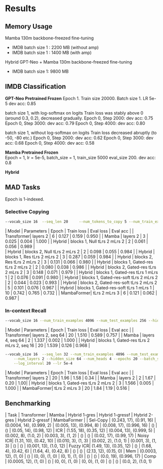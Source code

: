 # Results


## Memory Usage

Mamba 130m backbone-freezed fine-tuning
* IMDB batch size 1 : 2200 MB (without amp)
* IMDB batch size 1 : 1400 MB (with amp)

Hybrid GPT-Neo + Mamba 130m backbone-freezed fine-tuning
* IMDB batch size 1: 9800 MB

## IMDB Classification 

**GPT-Neo Pretrained Frozen**
Epoch 1. Train size 20000. Batch size 1. LR 5e-5
dev acc: 0.85

batch size 1, with log-softmax on logits
Train loss was stably above 0 (around 0.3, 0.2), decreased gradually.
Epoch 0, Step 2000: dev acc: 0.75
Epoch 0, Step 3000: dev acc: 0.79
Epoch 0, Step 4000: dev acc: 0.80

batch size 1, without log-softmax on logits
Train loss decreased abruptly (to -50, -80 etc.)
Epoch 0, Step 2000: dev acc: 0.62
Epoch 0, Step 3000: dev acc: 0.68
Epoch 0, Step 4000: dev acc: 0.58

**Mamba Pretrained Frozen**    
Epoch = 1, lr = 5e-5, batch_size = 1, train_size 5000 eval_size 200.
dev acc: 0.8

**Hybrid**  


## MAD Tasks 

Epoch is 1-indexed.

### Selective Copying

```sh
--vocab_size 16  --seq_len 20     --num_tokens_to_copy 5 --num_train_examples 4000 --num_test_examples 200     --num_layers 2 --hidden_size 32 --num_heads 2 --epochs 50 --batch_size 8  --lr 5e-4 
```

| Model | Parameters |  Epoch  | Train loss | Eval loss | Eval acc |
| Transformer| layers 2 | 6   | 0.127      | 0.159     |  0.950   |
| Mamba      | layers 2 | 3   | 0.025      | 0.004     |  1.000   |
| Hybrid     | blocks 1, Null tLrs 2 mLrs 2 | 2 | 0.061 | 0.056 | 0.989 |  
| Hybrid     | blocks 2, Null tLrs 2 mLrs 2 | 2 | 0.098 | 0.055 | 0.984 |
| Hybrid     | blocks 1, Res tLrs 2 mLrs 2 | 3  | 0.287 | 0.059 | 0.984 |
| Hybrid     | blocks 2, Res tLrs 2 mLrs 2 | 3  | 0.131 | 0.066 | 0.980 |
| Hybrid     | blocks 1, Gated-res tLrs 2 mLrs 2 | 2 | 0.080 | 0.038 | 0.986 |
| Hybrid     | blocks 2, Gated-res tLrs 2 mLrs 2 | 3 | 0.148 | 0.071 | 0.979 |
| Hybrid     | blocks 1, Gated-res tLrs 1 mLrs 1 | 2 | 0.076 | 0.091 | 0.980 |
| Hybrid     | blocks 1, Gated-res-soft tLrs 2 mLrs 2 | 2 | 0.044 | 0.023 | 0.993 | 
| Hybrid     | blocks 2, Gated-res-soft tLrs 2 mLrs 2 | 5 | 0.101 | 0.076 | 0.967 | 
| Hybrid     | blocks 1, Gated-res-soft tLrs 1 mLrs 1 | 10 | 0.742 | 0.765 | 0.732 |
| MambaFormer| tLrs 2 mLrs 3 | 6 | 0.121 | 0.062 | 0.987 |



### In-context Recall 

```sh
--vocab_size 16 --num_train_examples 4096 --num_test_examples 256 --hidden_size 128 --num_heads 16 --epochs 20 --batch_size 32 --log_interval 20 --lr 5e-4
```

| Model      | Parameters       | Epoch  | Train loss | Eval loss | Eval acc |
| Transformer| layers 2, seq 64 | 20     | 1.510      | 0.589     | 0.757    |
| Mamba      | layers 4, seq 64 | 2      | 1.337      | 0.002     | 1.000    |
| Hybrid     | blocks 1, Gated-res tLrs 2 mLrs 2, seq 16 | 20 | 1.539 | 0.126 | 0.968 |


```sh
--vocab_size 16  --seq_len 32 --num_train_examples 4096 --num_test_examples 256 \
    --num_layers 2 --hidden_size 64 --num_heads 4 --epochs 20 --batch_size 32 \
    --log_interval 20 --lr 5e-4
```

| Model      | Parameters       | Epoch  | Train loss | Eval loss | Eval acc |
| Transformer| layers 2 | 20   | 1.96       | 1.58      |  0.34    | 
| Mamba      | layers 2 | 2 | 1.67  | 0.20   | 1.00|
| Hybrid     | blocks 1, Gated-res tLrs 2 mLrs 2 | 3 | 1.566 | 0.005 | 1.000 |
| MambaFormer| tLrs 2 mLrs 3 | 20  | 1.84 | 1.19 | 0.516 | 


## Benchmarking

| Task     | Transformer | Mamba | Hybrid 1-gres | Hybrid 1-gressf | Hybrid 2-gres | Hybrid 2-gressf | MambaFormer |
| Sel-Copy | (0.243, 17), (0.91, 16) | (0.0004, 14), (0.999, 2) | (0.005, 13), (0.994, 8) | (0.008, 17), (0.996, 16) | () | () | (0.05, 14), (0.98, 12)
| ICR      | (1.55, 18), (0.35, 12) | (0.004, 13), (0.999, 5) | (0.002, 8), (1.0, 2) | (0.003, 3), (1, 2) | () | () | (0.02, 17), (0.99, 17) 
| Noisy ICR| (1.31, 10), (0.42, 10) | (0.010, 3), (1, 3) | (0.002, 2), (1.0, 1) | (0.001, 3), (1, 3) | () | () | (0.001, 13), (1.0, 12)
| Fuzzy ICR| (1.49, 13), (0.35, 12) | () | (1.68, 4), (0.42, 6) | (1.64, 4), (0.42, 8) | () | () | (2.13, 12), (0.15, 0)
| Mem      | (0.0003, 12), (1, 0) | () | (0, 0), (1, 0) | (0, 1), (1, 0) | () | () | (0.0, 19), (0.996, 17)
| Comp     | (0.0005, 12), (1, 0) | () | (0, 0), (1, 0) | (0, 0), (1, 0) | () | () | (0.0, 2), (1.0, 1)